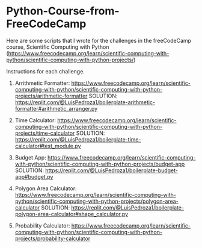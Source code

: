 # Python-Course-from-FreeCodeCamp
Here are some scripts that I wrote for the challenges in the freeCodeCamp  course, Scientific Computing with Python (https://www.freecodecamp.org/learn/scientific-computing-with-python/scientific-computing-with-python-projects/)

Instructions for each challenge.

1. Arrithmetic Formatter: https://www.freecodecamp.org/learn/scientific-computing-with-python/scientific-computing-with-python-projects/arithmetic-formatter
SOLUTION: https://replit.com/@LuisPedroza1/boilerplate-arithmetic-formatter#arithmetic_arranger.py

2. Time Calculator: https://www.freecodecamp.org/learn/scientific-computing-with-python/scientific-computing-with-python-projects/time-calculator
SOLUTION: https://replit.com/@LuisPedroza1/boilerplate-time-calculator#test_module.py

3. Budget App: https://www.freecodecamp.org/learn/scientific-computing-with-python/scientific-computing-with-python-projects/budget-app
SOLUTION: https://replit.com/@LuisPedroza1/boilerplate-budget-app#budget.py

4. Polygon Area Calculator: https://www.freecodecamp.org/learn/scientific-computing-with-python/scientific-computing-with-python-projects/polygon-area-calculator
SOLUTION: https://replit.com/@LuisPedroza1/boilerplate-polygon-area-calculator#shape_calculator.py

5. Probability Calculator: https://www.freecodecamp.org/learn/scientific-computing-with-python/scientific-computing-with-python-projects/probability-calculator
